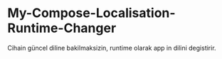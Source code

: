 # My-Compose-Localisation-Runtime-Changer

Cihain güncel diline bakilmaksizin, runtime olarak app in dilini degistirir.

